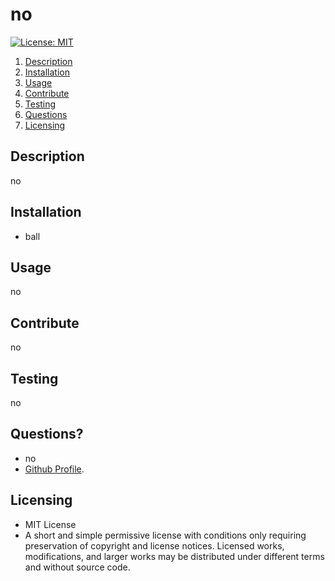 # no
[![License: MIT](https://img.shields.io/badge/License-MIT-yellow.svg)](https://opensource.org/licenses/MIT)
1. [Description](#description)
2. [Installation](#installation)
3. [Usage](#usage)
4. [Contribute](#contribute)
5. [Testing](#testing)
6. [Questions](#questions)
7. [Licensing](#licensing)
## Description
no
## Installation
* ball
## Usage
no
## Contribute
no
## Testing
no
## Questions?
* no
* [Github Profile](https://github.com/no).
## Licensing
* MIT License
* A short and simple permissive license with conditions only requiring preservation of copyright and license notices. Licensed works, modifications, and larger works may be distributed under different terms and without source code.